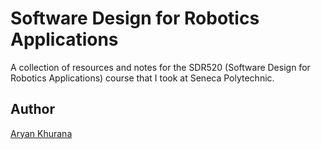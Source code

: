 # Software Design for Robotics Applications

A collection of resources and notes for the SDR520 (Software Design for Robotics Applications) course that I took at Seneca Polytechnic.

## Author

[Aryan Khurana](https://www.github.com/AryanK1511)
